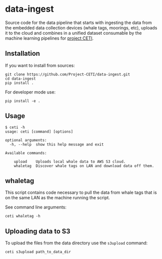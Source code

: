 # data-ingest

Source code for the data pipeline that starts with ingesting the data from the embedded data collection devices (whale tags, moorings, etc), uploads it to the cloud and combines in a unified dataset consumable by the machine learning pipelines for [project CETI](https://www.projectceti.org/).

## Installation

If you want to install from sources:

```console
git clone https://github.com/Project-CETI/data-ingest.git
cd data-ingest
pip install .
```

For developer mode use:

```console
pip install -e .
```


## Usage

```console
$ ceti -h
usage: ceti [command] [options]

optional arguments:
  -h, --help  show this help message and exit

Available commands:
  
    upload    Uploads local whale data to AWS S3 cloud.
    whaletag  Discover whale tags on LAN and download data off them.
```


## whaletag

This script contains code necessary to pull the data from whale tags that is on the same LAN as the machine running the script.

See command line arguments:

```console
ceti whaletag -h
```

## Uploading data to S3

To upload the files from the data directory use the `s3upload` command:

```console
ceti s3upload path_to_data_dir
```
